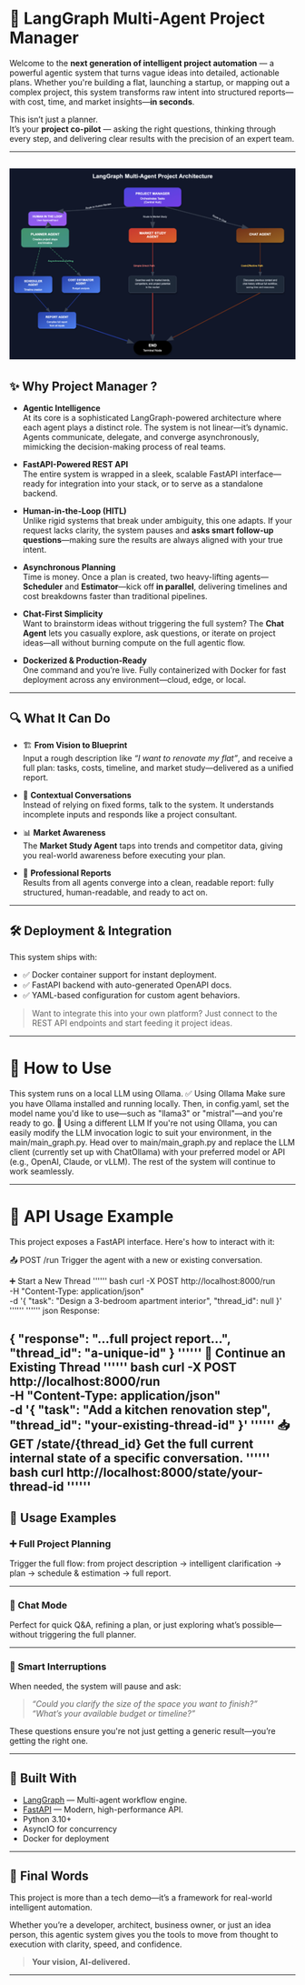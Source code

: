 # 🚀 LangGraph Multi-Agent Project Manager

Welcome to the **next generation of intelligent project automation** — a powerful agentic system that turns vague ideas into detailed, actionable plans. Whether you're building a flat, launching a startup, or mapping out a complex project, this system transforms raw intent into structured reports—with cost, time, and market insights—**in seconds**.

This isn’t just a planner.  
It’s your **project co-pilot** — asking the right questions, thinking through every step, and delivering clear results with the precision of an expert team.

---
![project_graph](images/project_graph.png)
---
## ✨ Why Project Manager ?

- **Agentic Intelligence**  
  At its core is a sophisticated LangGraph-powered architecture where each agent plays a distinct role. The system is not linear—it’s dynamic. Agents communicate, delegate, and converge asynchronously, mimicking the decision-making process of real teams.

- **FastAPI-Powered REST API**  
  The entire system is wrapped in a sleek, scalable FastAPI interface—ready for integration into your stack, or to serve as a standalone backend.

- **Human-in-the-Loop (HITL)**  
  Unlike rigid systems that break under ambiguity, this one adapts. If your request lacks clarity, the system pauses and **asks smart follow-up questions**—making sure the results are always aligned with your true intent.

- **Asynchronous Planning**  
  Time is money. Once a plan is created, two heavy-lifting agents—**Scheduler** and **Estimator**—kick off **in parallel**, delivering timelines and cost breakdowns faster than traditional pipelines.

- **Chat-First Simplicity**  
  Want to brainstorm ideas without triggering the full system? The **Chat Agent** lets you casually explore, ask questions, or iterate on project ideas—all without burning compute on the full agentic flow.

- **Dockerized & Production-Ready**  
  One command and you’re live. Fully containerized with Docker for fast deployment across any environment—cloud, edge, or local.

---

## 🔍 What It Can Do

- 🏗️ **From Vision to Blueprint**  
  Input a rough description like _“I want to renovate my flat”_, and receive a full plan: tasks, costs, timeline, and market study—delivered as a unified report.

- 💬 **Contextual Conversations**  
  Instead of relying on fixed forms, talk to the system. It understands incomplete inputs and responds like a project consultant.

- 📊 **Market Awareness**  
  The **Market Study Agent** taps into trends and competitor data, giving you real-world awareness before executing your plan.

- 🧾 **Professional Reports**  
  Results from all agents converge into a clean, readable report: fully structured, human-readable, and ready to act on.

---

## 🛠 Deployment & Integration

This system ships with:

- ✅ Docker container support for instant deployment.
- ✅ FastAPI backend with auto-generated OpenAPI docs.
- ✅ YAML-based configuration for custom agent behaviors.

> Want to integrate this into your own platform? Just connect to the REST API endpoints and start feeding it project ideas.

---
# 🚀 How to Use

This system runs on a local LLM using Ollama.
✅ Using Ollama
Make sure you have Ollama installed and running locally. Then, in config.yaml, set the model name you'd like to use—such as "llama3" or "mistral"—and you're ready to go.
🔁 Using a different LLM
If you're not using Ollama, you can easily modify the LLM invocation logic to suit your environment, in the main/main_graph.py.
Head over to main/main_graph.py and replace the LLM client (currently set up with ChatOllama) with your preferred model or API (e.g., OpenAI, Claude, or vLLM).
The rest of the system will continue to work seamlessly.

---
# 🔌 API Usage Example

This project exposes a FastAPI interface. Here's how to interact with it:

📤 POST /run
Trigger the agent with a new or existing conversation.

➕ Start a New Thread
'''''' bash
curl -X POST http://localhost:8000/run \
  -H "Content-Type: application/json" \
  -d '{
    "task": "Design a 3-bedroom apartment interior",
    "thread_id": null
  }'
''''''
'''''' json
Response:

{
  "response": "...full project report...",
  "thread_id": "a-unique-id"
}
''''''
🔁 Continue an Existing Thread
'''''' bash
curl -X POST http://localhost:8000/run \
  -H "Content-Type: application/json" \
  -d '{
    "task": "Add a kitchen renovation step",
    "thread_id": "your-existing-thread-id"
  }'
''''''
📥 GET /state/{thread_id}
Get the full current internal state of a specific conversation.
'''''' bash
curl http://localhost:8000/state/your-thread-id
''''''
---
## 🧪 Usage Examples

### ➕ Full Project Planning

Trigger the full flow: from project description → intelligent clarification → plan → schedule & estimation → full report.

---

### 💬 Chat Mode

Perfect for quick Q&A, refining a plan, or just exploring what’s possible—without triggering the full planner.

---

### 🧠 Smart Interruptions

When needed, the system will pause and ask:
> _“Could you clarify the size of the space you want to finish?”_  
> _“What’s your available budget or timeline?”_

These questions ensure you're not just getting a generic result—you’re getting the right one.

---

## 🌟 Built With

- [LangGraph](https://www.langgraph.dev) — Multi-agent workflow engine.
- [FastAPI](https://fastapi.tiangolo.com/) — Modern, high-performance API.
- Python 3.10+
- AsyncIO for concurrency
- Docker for deployment

---

## 📌 Final Words

This project is more than a tech demo—it’s a framework for real-world intelligent automation.

Whether you’re a developer, architect, business owner, or just an idea person, this agentic system gives you the tools to move from thought to execution with clarity, speed, and confidence.

> **Your vision, AI-delivered.**

---

